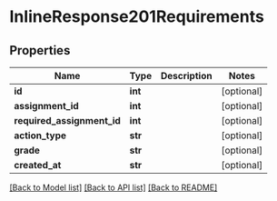 # InlineResponse201Requirements

## Properties
Name | Type | Description | Notes
------------ | ------------- | ------------- | -------------
**id** | **int** |  | [optional] 
**assignment_id** | **int** |  | [optional] 
**required_assignment_id** | **int** |  | [optional] 
**action_type** | **str** |  | [optional] 
**grade** | **str** |  | [optional] 
**created_at** | **str** |  | [optional] 

[[Back to Model list]](../README.md#documentation-for-models) [[Back to API list]](../README.md#documentation-for-api-endpoints) [[Back to README]](../README.md)

